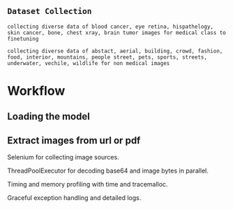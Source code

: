 `Dataset Collection`
------------------
`collecting diverse data of blood cancer, eye retina, hispathelogy, skin cancer, bone, chest xray, brain tumor images for medical class to finetuning`

`collecting diverse data of abstact, aerial, building, crowd, fashion, food, interior, mountains, people street, pets, sports, streets, underwater, vechile, wildlife for non medical images`




# Workflow

## Loading the model

## Extract images from url or pdf

Selenium for collecting image sources.

ThreadPoolExecutor for decoding base64 and image bytes in parallel.

Timing and memory profiling with time and tracemalloc.

Graceful exception handling and detailed logs.









